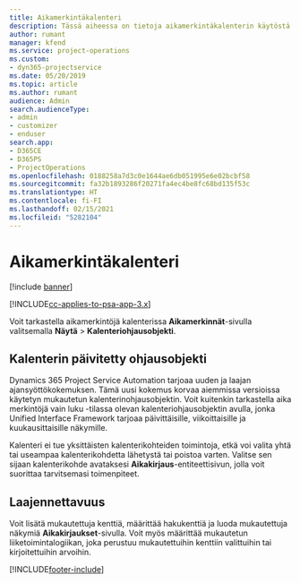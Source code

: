 ```yaml
---
title: Aikamerkintäkalenteri
description: Tässä aiheessa on tietoja aikamerkintäkalenterin käytöstä.
author: rumant
manager: kfend
ms.service: project-operations
ms.custom:
- dyn365-projectservice
ms.date: 05/20/2019
ms.topic: article
ms.author: rumant
audience: Admin
search.audienceType:
- admin
- customizer
- enduser
search.app:
- D365CE
- D365PS
- ProjectOperations
ms.openlocfilehash: 0188258a7d3c0e1644ae6db051995e6e02bcbf58
ms.sourcegitcommit: fa32b1893286f20271fa4ec4be8fc68bd135f53c
ms.translationtype: HT
ms.contentlocale: fi-FI
ms.lasthandoff: 02/15/2021
ms.locfileid: "5282104"
---
```

# <a name="time-entry-calendar"></a>Aikamerkintäkalenteri

[!include [banner](../includes/psa-now-project-operations.md)]

[!INCLUDE[cc-applies-to-psa-app-3.x](../includes/cc-applies-to-psa-app-3x.md)]

Voit tarkastella aikamerkintöjä kalenterissa **Aikamerkinnät**-sivulla valitsemalla **Näytä** \> **Kalenteriohjausobjekti**.

## <a name="updated-calendar-control"></a>Kalenterin päivitetty ohjausobjekti

Dynamics 365 Project Service Automation tarjoaa uuden ja laajan ajansyöttökokemuksen. Tämä uusi kokemus korvaa aiemmissa versioissa käytetyn mukautetun kalenterinohjausobjektin. Voit kuitenkin tarkastella aika merkintöjä vain luku -tilassa olevan kalenteriohjausobjektin avulla, jonka Unified Interface Framework tarjoaa päivittäisille, viikoittaisille ja kuukausittaisille näkymille.

Kalenteri ei tue yksittäisten kalenterikohteiden toimintoja, etkä voi valita yhtä tai useampaa kalenterikohdetta lähetystä tai poistoa varten. Valitse sen sijaan kalenterikohde avataksesi **Aikakirjaus**-entiteettisivun, jolla voit suorittaa tarvitsemasi toimenpiteet.

## <a name="extensibility"></a>Laajennettavuus

Voit lisätä mukautettuja kenttiä, määrittää hakukenttiä ja luoda mukautettuja näkymiä **Aikakirjaukset**-sivulla. Voit myös määrittää mukautetun liiketoimintalogiikan, joka perustuu mukautettuihin kenttiin valittuihin tai kirjoitettuihin arvoihin.


[!INCLUDE[footer-include](../includes/footer-banner.md)]